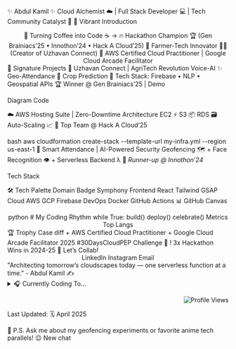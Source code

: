 ✨ Abdul Kamil ✨
Cloud Alchemist ☁️ | Full Stack Developer 💻 | Tech Community Catalyst 🚀
🎨 Vibrant Introduction
<div align="center">
🚀 Turning Coffee into Code ☕ → </>
🔥 Hackathon Champion 🏆 (Gen Brainiacs’25 • Innothon’24 • Hack A Cloud’25)
🌱 Farmer-Tech Innovator 👨‍🌾 (Creator of Uzhavan Connect)
🔮 AWS Certified Cloud Practitioner | Google Cloud Arcade Facilitator

</div>
🌟 Signature Projects
🍃 Uzhavan Connect | AgriTech Revolution
Voice-AI ✨ Geo-Attendance 📍 Crop Prediction 🤖
Tech Stack: Firebase • NLP • Geospatial APIs
🏆 Winner @ Gen Brainiacs’25 | Demo

Diagram
Code




☁️ AWS Hosting Suite | Zero-Downtime Architecture
EC2 ⚡ S3 📦 RDS 🗃️ Auto-Scaling 📈
🏅 Top Team @ Hack A Cloud’25

bash
aws cloudformation create-stack --template-url my-infra.yml --region us-east-1
📸 Smart Attendance | AI-Powered Security
Geofencing 🗺️ + Face Recognition 👁️ + Serverless Backend λ
🥈 *Runner-up @ Innothon’24*

Tech Stack

🛠️ Tech Palette
Domain	Badge Symphony
Frontend	React Tailwind GSAP
Cloud	AWS GCP Firebase
DevOps	Docker GitHub Actions
📊 GitHub Canvas
<div align="center">
python
# My Coding Rhythm
while True:
    build()
    deploy()
    celebrate() 
Metrics
Top Langs

</div>
🏆 Trophy Case
diff
+ AWS Certified Cloud Practitioner  
+ Google Cloud Arcade Facilitator 2025  
#30DaysCloudPEP Challenge 🏅  
! 3x Hackathon Wins in 2024-25  
🌈 Let’s Collab!
<div align="center">
LinkedIn
Instagram
Email

</div>
"Architecting tomorrow’s cloudscapes today — one serverless function at a time."
- Abdul Kamil ✍️

<details> <summary>🎧 Currently Coding To...</summary>
Spotify

</details>
<p align="right"> <img src="https://komarev.com/ghpvc/?username=abdulk07&color=ff69b4" alt="Profile Views" /> </p>
Last Updated: 🗓️ April 2025

🔮 P.S. Ask me about my geofencing experiments or favorite anime tech parallels! 😉
New chat
